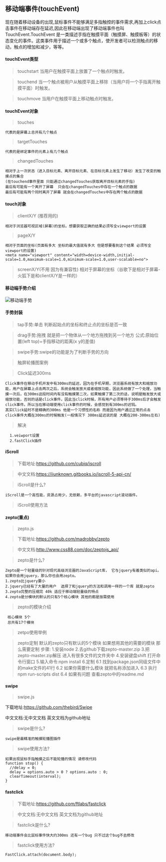 ## 移动端事件(touchEvent)

  现在随着移动设备的出现,鼠标事件不能够满足多指触控的事件需求,再加上click点击事件在移动端存在延迟,因此在移动端出现了移动端事件也叫TouchEvent.TouchEvent 是一类描述手指在触摸平面（触摸屏、触摸板等）的状态变化的事件。这类事件用于描述一个或多个触点，使开发者可以检测触点的移动，触点的增加和减少，等等。

#### touchEvent类型

  >  touchstart 当用户在触摸平面上放置了一个触点时触发。

  >  touchend 当一个触点被用户从触摸平面上移除（当用户将一个手指离开触摸平面）时触发。

  >  touchmove 当用户在触摸平面上移动触点时触发。

#### touchEvent对象

  >  touches  

    代表的是屏幕上总共有几个触点

  >  targetTouches 

    代表的是绑定事件的元素上有几个触点

  >  changedTouches 
                    
    相对于上一次状态（进入目标元素、离开目标元素、在目标元素上发生了移动）发生了改变的触摸点的集合
    (在touchend事件里面 只能通过changedTouches获取离开目标元素的手指)
    最后有可能有一个离开了屏幕  只会在changedTouches中存在一个触点的数据
    最后有可能有两个同时离开了屏幕 就会在changedTouches中存在两个触点的数据

#### touch对象

  >  clientX/Y (推荐用的)
      
    相对于浏览器可视区域(屏幕)的坐标。想要获取正确的结果必须写全viewport的设置

  >  pageX/Y 
  
    相对于页面的坐标(页面有多大 坐标的最大值就有多大 但是想要看到这个结果 必须写全viewport的设置)
    <meta name="viewport" content="width=device-width,initial-scale=1.0,maximum-scale=1.0,minimum-scale=1.0,user-scalable=no">

  >  screenX/Y(不用 因为有兼容性) 
    相对于屏幕的坐标（谷歌下是相对于屏幕-火狐下是和clientX/Y是一样的）
  
#### 移动端手势介绍
  ![移动端手势](./images/mobileGesture.jpg)
#### 手势封装

  >  tap手势:单击  判断起始点的坐标和终止点的坐标是否一致

  >  drag手势:拖拽  就是把一个物体从一个地方拖拽到另一个地方  公式:原始位置(left top)+手指移动的距离(x y的差值)

  >  swipe手势:swipe的功能是为了判断手势的方向

  >  触屏轮播图案例

  > Click延迟300ms

    Click事件在移动手机开发中有300ms的延迟，因为在手机早期，浏览器系统有放大和缩放功能，用户在屏幕上点击两次之后，系统会触发放大或者缩放功能，因此系统做了一个处理，当触摸一次后，在300ms这段时间内有没有触摸第二次，如果触摸了第二次的话，说明是触发放大或缩放功能，否则的话是click事件。因此当click时候，所有用户必须等待于300ms后才会触发click事件。所以当在移动端使用click事件的时候，会感觉到有300ms的迟钝。
    其实Click延时不是精确的300ms 他是一个习惯性的名称 而是因为用户通过正常的点击 click事件大概在300ms的时候触发(一般情况下 300ms延迟说的是 大概在200-300ms左右)

  > 解决

      1.veiwport设置
      2.fastClick插件

#### iScroll

  > 下载地址:https://github.com/cubiq/iscroll

  > 中文文档:https://iiunknown.gitbooks.io/iscroll-5-api-cn/

  > iScroll是什么?

    iScroll是一个高性能，资源占用少，无依赖，多平台的javascript滚动插件。

  > iScroll使用方法
  
#### zepto(重点)
  > zepto.js

  > 下载地址:https://github.com/madrobby/zepto

  > 中文文档:http://www.css88.com/doc/zeptojs_api/
  
  > zepto是什么?
    
    Zepto是一个轻量级的针对现代高级浏览器的JavaScript库， 它与jquery有着类似的api。 如果你会用jquery，那么你也会用zepto。
    1.zepto比jquery要小
    2.jquery已经有了大量的用户  选择了和jquery的方法和调用一样的一个库 就是zepto
    3.zepto完整的压缩完 40k 适应于移动端轻量级的特点
    4.zepto是分模块的默认的只有5个核心模块 其他的都是按需使用

  > zepto的模块介绍 

     核心模块 5个 
     总共有17个模块

  > zetpo使用举例

  > zepto定制
    默认的zepto只有默认的5个模块
    如果想用其他的需要的模块 那么需要定制
    步骤:
        1.安装node
        2.去github下载zepto-master.zip
        3.把zepto-master.zip解压 进入有很多文件的文件夹中
        4.安装键盘shift 打开命令行窗口
        5.输入命令:npm install 
        6.定制
            6.1 找到package.json同级文件中的make文件的41行
            6.2 如果你需要什么模块 就把名称添加进入 
            6.3 执行npm run-scripts dist
            6.4 如果有问题 查看zepto中的readme.md
#### swipe

  > swipe.js

   下载地址:https://github.com/thebird/Swipe

   中文文档:无中文文档 英文文档为github地址

  > swipe是什么?
    
    swipe是最精准的触摸轮播图插件

  > swipe使用方法?
  
    如果出现鼠标手指触摸之后不能轮播的情况 请修改代码
    function stop() {
      //delay = 0;
      delay = options.auto > 0 ? options.auto : 0;
      clearTimeout(interval);
    }
#### fastclick

  > 下载地址:https://github.com/ftlabs/fastclick

  > 中文文档:无中文文档 英文文档为github地址

  > fastclick是什么?

    移动端事件会比鼠标事件快大约300ms 还有一个bug 只不过这个bug不去修改
    

  > fastclick使用方法?

    FastClick.attach(document.body);